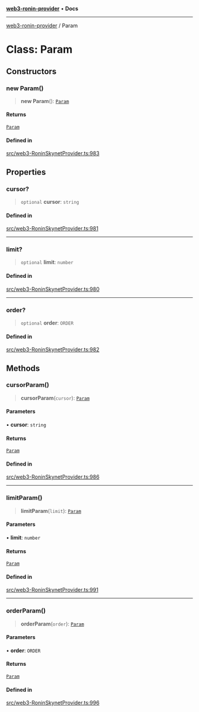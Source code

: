 [**web3-ronin-provider**](../README.md) • **Docs**

***

[web3-ronin-provider](../globals.md) / Param

# Class: Param

## Constructors

### new Param()

> **new Param**(): [`Param`](Param.md)

#### Returns

[`Param`](Param.md)

#### Defined in

[src/web3-RoninSkynetProvider.ts:983](https://github.com/chuacw/web3-ronin-provider/blob/4a0b7e0e7b62260bac28b4a11f9e6d6a49bfdfb2/src/web3-RoninSkynetProvider.ts#L983)

## Properties

### cursor?

> `optional` **cursor**: `string`

#### Defined in

[src/web3-RoninSkynetProvider.ts:981](https://github.com/chuacw/web3-ronin-provider/blob/4a0b7e0e7b62260bac28b4a11f9e6d6a49bfdfb2/src/web3-RoninSkynetProvider.ts#L981)

***

### limit?

> `optional` **limit**: `number`

#### Defined in

[src/web3-RoninSkynetProvider.ts:980](https://github.com/chuacw/web3-ronin-provider/blob/4a0b7e0e7b62260bac28b4a11f9e6d6a49bfdfb2/src/web3-RoninSkynetProvider.ts#L980)

***

### order?

> `optional` **order**: `ORDER`

#### Defined in

[src/web3-RoninSkynetProvider.ts:982](https://github.com/chuacw/web3-ronin-provider/blob/4a0b7e0e7b62260bac28b4a11f9e6d6a49bfdfb2/src/web3-RoninSkynetProvider.ts#L982)

## Methods

### cursorParam()

> **cursorParam**(`cursor`): [`Param`](Param.md)

#### Parameters

• **cursor**: `string`

#### Returns

[`Param`](Param.md)

#### Defined in

[src/web3-RoninSkynetProvider.ts:986](https://github.com/chuacw/web3-ronin-provider/blob/4a0b7e0e7b62260bac28b4a11f9e6d6a49bfdfb2/src/web3-RoninSkynetProvider.ts#L986)

***

### limitParam()

> **limitParam**(`limit`): [`Param`](Param.md)

#### Parameters

• **limit**: `number`

#### Returns

[`Param`](Param.md)

#### Defined in

[src/web3-RoninSkynetProvider.ts:991](https://github.com/chuacw/web3-ronin-provider/blob/4a0b7e0e7b62260bac28b4a11f9e6d6a49bfdfb2/src/web3-RoninSkynetProvider.ts#L991)

***

### orderParam()

> **orderParam**(`order`): [`Param`](Param.md)

#### Parameters

• **order**: `ORDER`

#### Returns

[`Param`](Param.md)

#### Defined in

[src/web3-RoninSkynetProvider.ts:996](https://github.com/chuacw/web3-ronin-provider/blob/4a0b7e0e7b62260bac28b4a11f9e6d6a49bfdfb2/src/web3-RoninSkynetProvider.ts#L996)
